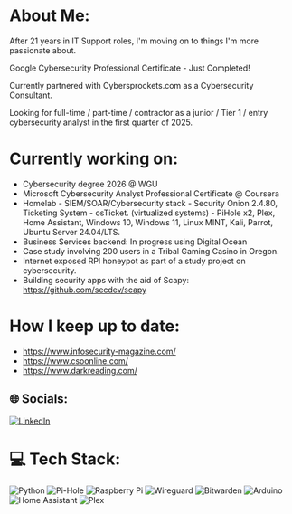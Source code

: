 # About Me:
After 21 years in IT Support roles, I'm moving on to things I'm more passionate about. 

Google Cybersecurity Professional Certificate - Just Completed!

Currently partnered with Cybersprockets.com as a Cybersecurity Consultant.

Looking for full-time / part-time / contractor as a junior / Tier 1 / entry cybersecurity analyst in the first quarter of 2025.

# Currently working on:
- Cybersecurity degree 2026 @ WGU
- Microsoft Cybersecurity Analyst Professional Certificate @ Coursera
- Homelab - SIEM/SOAR/Cybersecurity stack - Security Onion 2.4.80, Ticketing System - osTicket. (virtualized systems) - PiHole x2, Plex, Home Assistant, Windows 10, Windows 11, Linux MINT, Kali, Parrot, Ubuntu Server 24.04/LTS.
- Business Services backend: In progress using Digital Ocean
- Case study involving 200 users in a Tribal Gaming Casino in Oregon.
- Internet exposed RPI honeypot as part of a study project on cybersecurity.
- Building security apps with the aid of Scapy: https://github.com/secdev/scapy

# How I keep up to date:
- https://www.infosecurity-magazine.com/
- https://www.csoonline.com/
- https://www.darkreading.com/



## 🌐 Socials:
[![LinkedIn](https://img.shields.io/badge/LinkedIn-%230077B5.svg?logo=linkedin&logoColor=white)](https://linkedin.com/in/joshuastanden) 

# 💻 Tech Stack:
![Python](https://img.shields.io/badge/python-3670A0?style=for-the-badge&logo=python&logoColor=ffdd54) ![Pi-Hole](https://img.shields.io/badge/pihole-%2396060C.svg?style=for-the-badge&logo=pi-hole&logoColor=white) ![Raspberry Pi](https://img.shields.io/badge/-RaspberryPi-C51A4A?style=for-the-badge&logo=Raspberry-Pi) ![Wireguard](https://img.shields.io/badge/wireguard-%2388171A.svg?style=for-the-badge&logo=wireguard&logoColor=white) ![Bitwarden](https://img.shields.io/badge/bitwarden-%23175DDC.svg?style=for-the-badge&logo=bitwarden&logoColor=white) ![Arduino](https://img.shields.io/badge/-Arduino-00979D?style=for-the-badge&logo=Arduino&logoColor=white) ![Home Assistant](https://img.shields.io/badge/home%20assistant-%2341BDF5.svg?style=for-the-badge&logo=home-assistant&logoColor=white) ![Plex](https://img.shields.io/badge/plex-%23E5A00D.svg?style=for-the-badge&logo=plex&logoColor=white)

